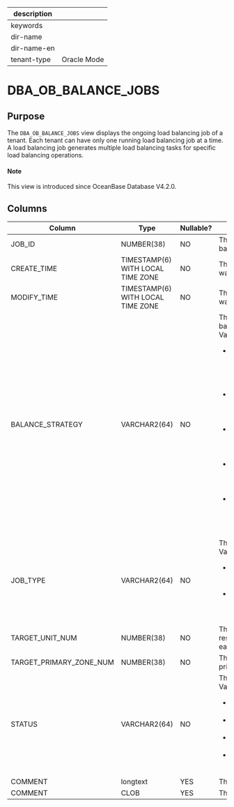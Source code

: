 | description ||
|---|---|
| keywords ||
| dir-name ||
| dir-name-en ||
| tenant-type | Oracle Mode |

# DBA_OB_BALANCE_JOBS

## Purpose

The `DBA_OB_BALANCE_JOBS` view displays the ongoing load balancing job of a tenant. Each tenant can have only one running load balancing job at a time. A load balancing job generates multiple load balancing tasks for specific load balancing operations. 

<main id="notice" type='explain'>
  <h4>Note</h4>
  <p>This view is introduced since OceanBase Database V4.2.0. </p>
</main>

## Columns

| **Column** | **Type** | **Nullable?** | **Description** |
| --- | --- | --- | --- |
| JOB_ID | NUMBER(38) | NO | The ID of the load balancing job. |
| CREATE_TIME | TIMESTAMP(6) WITH LOCAL TIME ZONE | NO | The time when the job was created. |
| MODIFY_TIME | TIMESTAMP(6) WITH LOCAL TIME ZONE | NO | The time when the job was last modified. |
| BALANCE_STRATEGY | VARCHAR2(64) | NO | The name of the load balancing strategy. Valid values: <ul><li>`LS balance by migrate`: Implement load balancing during migration.  </li><li>`LS balance by alter`: Implement load balancing by using log streams. </li><li>`LS balance by expand`: Implement load balancing through scale-out. </li><li>`LS balance by shrink`: Implement load balancing through scale-in. </li><li>`partition balance`: Implement load balancing among partitions. </li></ul> |
| JOB_TYPE | VARCHAR2(64) | NO | The type of the job. Valid values:  <ul><li>`LS_BALANCE`: load balancing for log streams.  </li><li>`PARTITION_BALACNE`: load balancing for partitions. </li></ul> |
| TARGET_UNIT_NUM | NUMBER(38) | NO | The target number of resource units for each zone. |
| TARGET_PRIMARY_ZONE_NUM | NUMBER(38) | NO | The target number of primary zones. |
| STATUS | VARCHAR2(64) | NO | The status of the job. Valid values:  <ul><li>`DOING`: The job is being executed.  </li><li>`COMPLETED`: The job is executed. </li><li>`CANCELING`: The job is being canceled. </li><li>`CANCELED`: The job is canceled. </li></ul> |
| COMMENT | longtext | YES | The comments. |
| COMMENT | CLOB | YES | The comments. |
